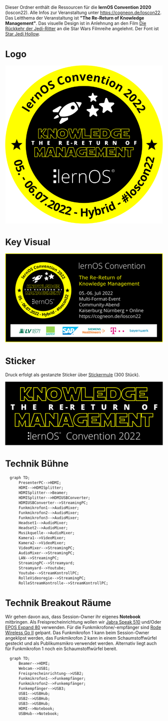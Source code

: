Dieser Ordner enthält die Ressourcen für die **lernOS Convention 2020** (loscon22). Alle Infos zur Veranstaltung unter https://cogneon.de/loscon22. Das Leitthema der Veranstaltung ist **"The Re-Return of Knowledge Management"**. Das visuelle Design ist in Anlehnung an den Film [Die Rückkehr der Jedi-Ritter](https://de.wikipedia.org/wiki/Die_R%C3%BCckkehr_der_Jedi-Ritter) an die Star Wars Filmreihe angelehnt. Der Font ist [Star Jedi Hollow]([https://www.dafont.com/star-jedi.font).

# Logo

![](./loscon22-logo.png)

# Key Visual

![](./loscon22-key-visual.png)

# Sticker

Druck erfolgt als gestanzte Sticker über [Stickermule](https://www.stickermule.com/) (300 Stück).

![](./loscon22-sticker.png)

# Technik Bühne
```mermaid
  graph TD;
      PresenterPC-->HDMI;
      HDMI-->HDMISplitter;
      HDMISplitter-->Beamer;
      HDMISplitter-->HDMIUSBConverter;
      HDMIUSBConverter-->StreamingPC;
      Funkmikrofon1-->AudioMixer;
      Funkmikrofon2-->AudioMixer;
      Funkmikrofon3-->AudioMixer;
      Headset1-->AudioMixer;
      Headset2-->AudioMixer;
      Musikquelle-->AudioMixer;
      Kamera1-->VideoMixer;
      Kamera2-->VideoMixer;
      VideoMixer-->StreamingPC;
      AudioMixer-->StreamingPC;
      LAN-->StreamingPC;
      StreamingPC-->Streamyard;
      Streamyard-->Youtube;
      Youtube-->StreamKontrollPC;
      RolleVideoregie-->StreamingPC;
      RolleStreamKontrolle-->StreamKontrollPC;
```

# Technik Breakout Räume
Wir gehen davon aus, dass Session-Owner ihr eigenes **Notebook** mitbringen. Als Freisprecheinrichtung wollen wir [Jabra Speak 510](https://www.jabra.com.de/business/speakerphones/jabra-speak-series/jabra-speak-510##7510-209) und/Oder [EPOS Expand 80](https://www.eposaudio.com/de/de/enterprise/products/expand-80-bluetooth-speakerphone-1000202) verwenden. Für die Funkmikrofone/-empfänger sind [Rode Wireless Go II](https://de.rode.com/Wireless/Wirelessgo) gelpant. Das Funkmikrofon 1 kann beim Session-Owner angeklipst werden, das Funkmikrofon 2 kann in einem Schaumstoffwürfel gesteckt und als Publikumsmikro verwendet werden. Alternativ liegt auch für Funkmikrofon 1 noch ein Schaumstoffwürfel bereit.

```mermaid
  graph TD;
      Beamer-->HDMI;
      Webcam-->USB1;
      Freisprecheinrichtung-->USB2;
      Funkmikrofon1-->Funkempfänger;
      Funkmikrofon2-->Funkempfänger;
      Funkempfänger-->USB3;
      USB1-->USBHub;
      USB2-->USBHub;
      USB3-->USBHub;
      HDMI-->Notebook;
      USBHub-->Notebook;
```
